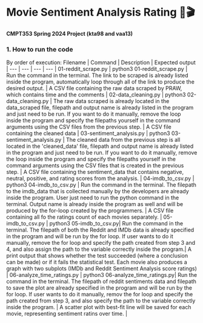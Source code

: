 # Movie Sentiment Analysis Rating 🎥🎬
#### CMPT353 Spring 2024 Project (kta98 and vaa13)

### 1. How to run the code
By order of execution:
Filename | Command | Description | Expected output |
--- | --- | --- |  --- | 
01-reddit_scrape.py | python3 01-reddit_scrape.py | Run the command in the terminal. The link to be scraped is already listed inside the program, automatically loop through all of the link to produce the desired output. | A CSV file containing the raw data scraped by PRAW, which contains time and the comments | 
02-data_cleaning.py | python3 02-data_cleaning.py | The raw data scraped is already located in the data_scraped file, filepath and output name is already listed in the program and just need to be run. If you want to do it manually, remove the loop inside the program and specify the filepaths yourself in the command arguments using the CSV files from the previous step. | A CSV file containing the cleaned data | 
03-sentiment_analysis.py | python3 03-sentiment_analysis.py | The cleaned data from the previous step is all located in the 'cleaned_data' file, filepath and output name is already listed in the program and just need to be run. If you want to do it manually, remove the loop inside the program and specify the filepaths yourself in the command arguments using the CSV files that is created in the previous step. | A CSV file containing the sentiment_data that contains negative, neutral, positive, and rating scores from the analysis. |
04-imdb_to_csv.py | python3 04-imdb_to_csv.py | Run the command in the terminal. The filepath to the imdb_data that is collected manually by the developers are already inside the program. User just need to run the python command in the terminal. Output name is already inside the program as well and will be produced by the for-loop created by the programmers.  | A CSV file containing all fo the ratings count of each movies separately. | 
05-imdb_to_csv.py | python3 05-imdb_to_csv.py| Run the command in the terminal. The filepath of both the Reddit and IMDb data is already specified in the program and will be run by the for loop. If user wants to do it manually, remove the for loop and specify the path created from step 3 and 4, and also assign the path to the variable correctly inside the program.| A print output that shows whether the test succeeded (where a conclusion can be made) or if it fails the statistical test. Each movie also produces a graph with two subplots (IMDb and Reddit Sentiment Analysis score ratings) | 
06-analyze_time_ratings.py | python3 06-analyze_time_ratings.py| Run the command in the terminal. The filepath of reddit sentiments data and filepath to save the plot are already specified in the program and will be run by the for loop. If user wants to do it manually, remov the for loop and specify the path created from step 3, and also specify the path to the variable correctly inside the program. | A scatter plot with best-fit line will be saved for each movie, representing sentiment ratins over time. | 


